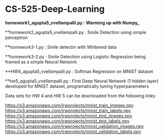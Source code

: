 # CS-525-Deep-Learning

**homework1_agupta5_vvellampalli.py : Warming up with Numpy_**

**homework2_agupta5_vvellampalli.py : Smile Detection using simple perceptron

**homework3-1.py : Smile detectin with Whitened data

**homework3-2.py : Smile Detection using Logistic Regression being framed as a simple Neural Network

**HW4_agupta5_vvellampalli.py : Softmax Regression on MNIST dataset

**hw5_agupta5_vvellampalli.py : First Deep Neural Network (1 hidden layer) developed for MNIST dataset, programatically tuning hyperparameters




Data sets for HW 4 and HW 5 can be downloaded from the following links:

https://s3.amazonaws.com/jrwprojects/mnist_train_images.npy
https://s3.amazonaws.com/jrwprojects/mnist_train_labels.npy
https://s3.amazonaws.com/jrwprojects/mnist_test_images.npy
https://s3.amazonaws.com/jrwprojects/mnist_test_labels.npy
https://s3.amazonaws.com/jrwprojects/mnist_validation_images.npy
https://s3.amazonaws.com/jrwprojects/mnist_validation_labels.npy
